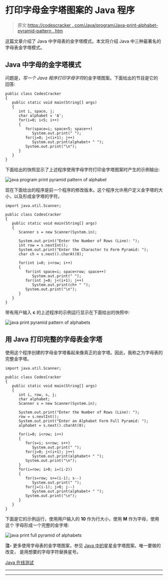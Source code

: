 # 打印字母金字塔图案的 Java 程序

> 原文:[https://codescracker . com/Java/program/Java-print-alphabet-pyramid-pattern . htm](https://codescracker.com/java/program/java-print-alphabet-pyramid-pattern.htm)

这篇文章介绍了 Java 中字母表的金字塔模式。本文将介绍 Java 中三种最著名的字母表金字塔模式。

## Java 中字母的金字塔模式

问题是，*写一个 Java 程序打印字母字符*的金字塔图案。下面给出的节目是它的 回答:

```
public class CodesCracker
{
   public static void main(String[] args)
   {
      int i, space, j;
      char alphabet = 'A';
      for(i=0; i<5; i++)
      {
         for(space=i; space<5; space++)
            System.out.print(" ");
         for(j=0; j<(i+1); j++)
            System.out.print(alphabet+ " ");
         System.out.print("\n");
      }
   }
}
```

下面给出的快照显示了上述程序使用字母字符打印金字塔图案时产生的示例输出:

![java program print pyramid pattern of alphabet](../Images/9808fd97e1ec96a41dea9611c9a81369.png)

现在下面给出的程序是前一个程序的修改版本。这个程序允许用户定义金字塔的大小，以及形成金字塔的字符。

```
import java.util.Scanner;

public class CodesCracker
{
   public static void main(String[] args)
   {
      Scanner s = new Scanner(System.in);

      System.out.print("Enter the Number of Rows (Line): ");
      int row = s.nextInt();
      System.out.print("Enter the Character to Form Pyramid: ");
      char ch = s.next().charAt(0);

      for(int i=0; i<row; i++)
      {
         for(int space=i; space<row; space++)
            System.out.print(" ");
         for(int j=0; j<(i+1); j++)
            System.out.print(ch+ " ");
         System.out.print("\n");
      }
   }
}
```

带有用户输入 **c** 的上述程序的示例运行显示在下面给出的快照中:

![java print pyramid pattern of alphabets](../Images/c26d6166c4390d85c931ce887249998a.png)

## 用 Java 打印完整的字母表金字塔

使用这个程序创建的字母金字塔看起来像真正的金字塔。因此，我称之为字母表的完整金字塔。

```
import java.util.Scanner;

public class CodesCracker
{
   public static void main(String[] args)
   {
      int i, row, s, j;
      char alphabet;
      Scanner s = new Scanner(System.in);

      System.out.print("Enter the Number of Rows (Line): ");
      row = s.nextInt();
      System.out.print("Enter an Alphabet Form Full Pyramid: ");
      alphabet = s.next().charAt(0);

      for(i=0; i<row; i++)
      {
         for(s=i; s<row; s++)
            System.out.print(" ");
         for(j=0; j<(i+1); j++)
            System.out.print(alphabet+ " ");
         System.out.print("\n");
      }
      for(i=row; i>0; i=(i-2))
      {
         for(s=row; s>=(i-1); s--)
            System.out.print(" ");
         for(j=(i-1); j>0; j--)
            System.out.print(alphabet+ " ");
         System.out.print("\n");
      }
   }
}
```

下面是它的示例运行，使用用户输入的 **10** 作为行大小，使用 **M** 作为字母，使用这个 字母形成一个完整的金字塔:

![java print full pyramid of alphabets](../Images/52d708f3c2acc3cb8ba33ad6473f460f.png)

**注-** 更多使用字母表的金字塔图案，参见 [Java 中的](/java/program/java-program-print-star-pyramid-patterns.htm)星星金字塔图案。唯一要做的改变， 是用想要的字母字符替换星号。

[Java 在线测试](/exam/showtest.php?subid=1)

* * *

* * *